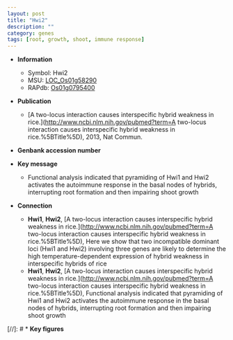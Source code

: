 ```yaml
---
layout: post
title: "Hwi2"
description: ""
category: genes
tags: [root, growth, shoot, immune response]
---
```


* **Information**  
    + Symbol: Hwi2  
    + MSU: [LOC_Os01g58290](http://rice.uga.edu/cgi-bin/ORF_infopage.cgi?orf=LOC_Os01g58290)  
    + RAPdb: [Os01g0795400](https://rapdb.dna.affrc.go.jp/locus/?name=Os01g0795400)  

* **Publication**  
    + [A two-locus interaction causes interspecific hybrid weakness in rice.](http://www.ncbi.nlm.nih.gov/pubmed?term=A two-locus interaction causes interspecific hybrid weakness in rice.%5BTitle%5D), 2013, Nat Commun.

* **Genbank accession number**  

* **Key message**  
    + Functional analysis indicated that pyramiding of Hwi1 and Hwi2 activates the autoimmune response in the basal nodes of hybrids, interrupting root formation and then impairing shoot growth

* **Connection**  
    + __Hwi1__, __Hwi2__, [A two-locus interaction causes interspecific hybrid weakness in rice.](http://www.ncbi.nlm.nih.gov/pubmed?term=A two-locus interaction causes interspecific hybrid weakness in rice.%5BTitle%5D),  Here we show that two incompatible dominant loci (Hwi1 and Hwi2) involving three genes are likely to determine the high temperature-dependent expression of hybrid weakness in interspecific hybrids of rice
    + __Hwi1__, __Hwi2__, [A two-locus interaction causes interspecific hybrid weakness in rice.](http://www.ncbi.nlm.nih.gov/pubmed?term=A two-locus interaction causes interspecific hybrid weakness in rice.%5BTitle%5D),  Functional analysis indicated that pyramiding of Hwi1 and Hwi2 activates the autoimmune response in the basal nodes of hybrids, interrupting root formation and then impairing shoot growth

[//]: # * **Key figures**  


